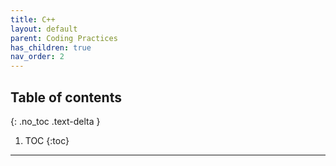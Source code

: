 ```yaml
---
title: C++
layout: default
parent: Coding Practices
has_children: true
nav_order: 2
---
```

## Table of contents
{: .no_toc .text-delta }

1. TOC
{:toc}

---